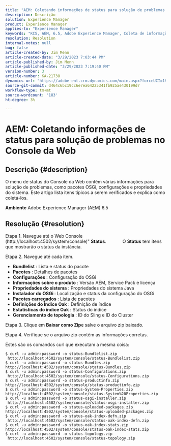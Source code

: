 ```yaml
---
title: "AEM: Coletando informações de status para solução de problemas no Console da Web"
description: Descrição
solution: Experience Manager
product: Experience Manager
applies-to: "Experience Manager"
keywords: "KCS, AEM, 6.5, Adobe Experience Manager, Coleta de informações de status, solução de problemas, Console da Web, Como"
resolution: Resolution
internal-notes: null
bug: false
article-created-by: Jim Menn
article-created-date: "3/29/2023 7:03:44 PM"
article-published-by: Jim Menn
article-published-date: "3/29/2023 7:19:40 PM"
version-number: 3
article-number: KA-21738
dynamics-url: "https://adobe-ent.crm.dynamics.com/main.aspx?forceUCI=1&pagetype=entityrecord&etn=knowledgearticle&id=13fb7368-64ce-ed11-b597-6045bd006793"
source-git-commit: d464c6bc19cc6e7ea64225341fb925ae430199d7
workflow-type: tm+mt
source-wordcount: '183'
ht-degree: 3%

---
```


# AEM: Coletando informações de status para solução de problemas no Console da Web

## Descrição {#description}


O menu de status do Console da Web contém várias informações para solução de problemas, como pacotes OSGi, configurações e propriedades do sistema.
Este artigo lista itens típicos a serem verificados e explica como coletá-los.

<b>Ambiente</b>
Adobe Experience Manager (AEM) 6.5


## Resolução {#resolution}


Etapa 1. Navegue até o Web Console (http://localhost:4502/system/console)&quot; <b>Status</b>.
            O <b>Status</b> tem itens que mostrarão o status da instância.

Etapa 2. Navegue até cada item.

- <b>Bundlelist</b> : Lista e status do pacote
- <b>Pacotes</b> : Detalhes de pacotes
- <b>Configurações</b> : Configuração do OSGi
- <b>Informações sobre o produto</b> : Versão AEM, Service Pack e licença
- <b>Propriedades do sistema</b> : Propriedades do sistema Java
- <b>Instalador do OSGi </b>: Localização e status da configuração do OSGi
- <b>Pacotes carregados</b> : Lista de pacotes
- <b>Definições do Índice Oak</b> : Definição de índice
- <b>Estatísticas do índice Oak</b> : Status do índice
- <b>Gerenciamento de topologia</b> : ID do Sling e ID do Cluster


Etapa 3. Clique em <b>Baixar como Zip</b>e salve o arquivo zip baixado.

Etapa 4. Verifique se o arquivo zip contém as informações corretas.

Estes são os comandos curl que executam a mesma coisa:


```
$ curl -u admin:password -o status-Bundlelist.zip        http://localhost:4502/system/console/status-Bundlelist.zip
$ curl -u admin:password -o status-Bundles.zip           http://localhost:4502/system/console/status-Bundles.zip
$ curl -u admin:password -o status-Configurations.zip    http://localhost:4502/system/console/status-Configurations.zip
$ curl -u admin:password -o status-productinfo.zip       http://localhost:4502/system/console/status-productinfo.zip
$ curl -u admin:password -o status-System-Properties.zip http://localhost:4502/system/console/status-System%20Properties.zip
$ curl -u admin:password -o status-osgi-installer.zip    http://localhost:4502/system/console/status-osgi-installer.zip
$ curl -u admin:password -o status-uploaded-packages.zip http://localhost:4502/system/console/status-uploaded-packages.zip
$ curl -u admin:password -o status-oak-index-defn.zip    http://localhost:4502/system/console/status-oak-index-defn.zip
$ curl -u admin:password -o status-oak-index-stats.zip   http://localhost:4502/system/console/status-oak-index-stats.zip
$ curl -u admin:password -o status-topology.zip          http://localhost:4502/system/console/status-topology.zip
```



